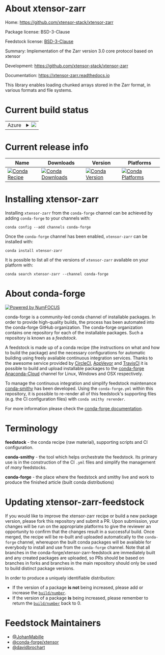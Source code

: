 About xtensor-zarr
==================

Home: https://github.com/xtensor-stack/xtensor-zarr

Package license: BSD-3-Clause

Feedstock license: [BSD-3-Clause](https://github.com/conda-forge/xtensor-zarr-feedstock/blob/master/LICENSE.txt)

Summary: Implementation of the Zarr version 3.0 core protocol based on xtensor

Development: https://github.com/xtensor-stack/xtensor-zarr

Documentation: https://xtensor-zarr.readthedocs.io

This library enables loading chunked arrays stored in the Zarr format, in various formats and file systems.

Current build status
====================


<table>
    
  <tr>
    <td>Azure</td>
    <td>
      <details>
        <summary>
          <a href="https://dev.azure.com/conda-forge/feedstock-builds/_build/latest?definitionId=11176&branchName=master">
            <img src="https://dev.azure.com/conda-forge/feedstock-builds/_apis/build/status/xtensor-zarr-feedstock?branchName=master">
          </a>
        </summary>
        <table>
          <thead><tr><th>Variant</th><th>Status</th></tr></thead>
          <tbody><tr>
              <td>linux_64</td>
              <td>
                <a href="https://dev.azure.com/conda-forge/feedstock-builds/_build/latest?definitionId=11176&branchName=master">
                  <img src="https://dev.azure.com/conda-forge/feedstock-builds/_apis/build/status/xtensor-zarr-feedstock?branchName=master&jobName=linux&configuration=linux_64_" alt="variant">
                </a>
              </td>
            </tr><tr>
              <td>osx_64</td>
              <td>
                <a href="https://dev.azure.com/conda-forge/feedstock-builds/_build/latest?definitionId=11176&branchName=master">
                  <img src="https://dev.azure.com/conda-forge/feedstock-builds/_apis/build/status/xtensor-zarr-feedstock?branchName=master&jobName=osx&configuration=osx_64_" alt="variant">
                </a>
              </td>
            </tr><tr>
              <td>win_64</td>
              <td>
                <a href="https://dev.azure.com/conda-forge/feedstock-builds/_build/latest?definitionId=11176&branchName=master">
                  <img src="https://dev.azure.com/conda-forge/feedstock-builds/_apis/build/status/xtensor-zarr-feedstock?branchName=master&jobName=win&configuration=win_64_" alt="variant">
                </a>
              </td>
            </tr>
          </tbody>
        </table>
      </details>
    </td>
  </tr>
</table>

Current release info
====================

| Name | Downloads | Version | Platforms |
| --- | --- | --- | --- |
| [![Conda Recipe](https://img.shields.io/badge/recipe-xtensor--zarr-green.svg)](https://anaconda.org/conda-forge/xtensor-zarr) | [![Conda Downloads](https://img.shields.io/conda/dn/conda-forge/xtensor-zarr.svg)](https://anaconda.org/conda-forge/xtensor-zarr) | [![Conda Version](https://img.shields.io/conda/vn/conda-forge/xtensor-zarr.svg)](https://anaconda.org/conda-forge/xtensor-zarr) | [![Conda Platforms](https://img.shields.io/conda/pn/conda-forge/xtensor-zarr.svg)](https://anaconda.org/conda-forge/xtensor-zarr) |

Installing xtensor-zarr
=======================

Installing `xtensor-zarr` from the `conda-forge` channel can be achieved by adding `conda-forge` to your channels with:

```
conda config --add channels conda-forge
```

Once the `conda-forge` channel has been enabled, `xtensor-zarr` can be installed with:

```
conda install xtensor-zarr
```

It is possible to list all of the versions of `xtensor-zarr` available on your platform with:

```
conda search xtensor-zarr --channel conda-forge
```


About conda-forge
=================

[![Powered by NumFOCUS](https://img.shields.io/badge/powered%20by-NumFOCUS-orange.svg?style=flat&colorA=E1523D&colorB=007D8A)](http://numfocus.org)

conda-forge is a community-led conda channel of installable packages.
In order to provide high-quality builds, the process has been automated into the
conda-forge GitHub organization. The conda-forge organization contains one repository
for each of the installable packages. Such a repository is known as a *feedstock*.

A feedstock is made up of a conda recipe (the instructions on what and how to build
the package) and the necessary configurations for automatic building using freely
available continuous integration services. Thanks to the awesome service provided by
[CircleCI](https://circleci.com/), [AppVeyor](https://www.appveyor.com/)
and [TravisCI](https://travis-ci.com/) it is possible to build and upload installable
packages to the [conda-forge](https://anaconda.org/conda-forge)
[Anaconda-Cloud](https://anaconda.org/) channel for Linux, Windows and OSX respectively.

To manage the continuous integration and simplify feedstock maintenance
[conda-smithy](https://github.com/conda-forge/conda-smithy) has been developed.
Using the ``conda-forge.yml`` within this repository, it is possible to re-render all of
this feedstock's supporting files (e.g. the CI configuration files) with ``conda smithy rerender``.

For more information please check the [conda-forge documentation](https://conda-forge.org/docs/).

Terminology
===========

**feedstock** - the conda recipe (raw material), supporting scripts and CI configuration.

**conda-smithy** - the tool which helps orchestrate the feedstock.
                   Its primary use is in the construction of the CI ``.yml`` files
                   and simplify the management of *many* feedstocks.

**conda-forge** - the place where the feedstock and smithy live and work to
                  produce the finished article (built conda distributions)


Updating xtensor-zarr-feedstock
===============================

If you would like to improve the xtensor-zarr recipe or build a new
package version, please fork this repository and submit a PR. Upon submission,
your changes will be run on the appropriate platforms to give the reviewer an
opportunity to confirm that the changes result in a successful build. Once
merged, the recipe will be re-built and uploaded automatically to the
`conda-forge` channel, whereupon the built conda packages will be available for
everybody to install and use from the `conda-forge` channel.
Note that all branches in the conda-forge/xtensor-zarr-feedstock are
immediately built and any created packages are uploaded, so PRs should be based
on branches in forks and branches in the main repository should only be used to
build distinct package versions.

In order to produce a uniquely identifiable distribution:
 * If the version of a package **is not** being increased, please add or increase
   the [``build/number``](https://conda.io/docs/user-guide/tasks/build-packages/define-metadata.html#build-number-and-string).
 * If the version of a package **is** being increased, please remember to return
   the [``build/number``](https://conda.io/docs/user-guide/tasks/build-packages/define-metadata.html#build-number-and-string)
   back to 0.

Feedstock Maintainers
=====================

* [@JohanMabille](https://github.com/JohanMabille/)
* [@conda-forge/xtensor](https://github.com/conda-forge/xtensor/)
* [@davidbrochart](https://github.com/davidbrochart/)

